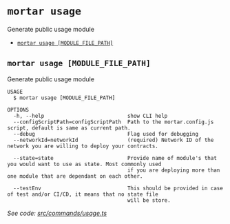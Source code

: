 `mortar usage`
==============

Generate public usage module

* [`mortar usage [MODULE_FILE_PATH]`](#mortar-usage-module_file_path)

## `mortar usage [MODULE_FILE_PATH]`

Generate public usage module

```
USAGE
  $ mortar usage [MODULE_FILE_PATH]

OPTIONS
  -h, --help                           show CLI help
  --configScriptPath=configScriptPath  Path to the mortar.config.js script, default is same as current path.
  --debug                              Flag used for debugging
  --networkId=networkId                (required) Network ID of the network you are willing to deploy your contracts.

  --state=state                        Provide name of module's that you would want to use as state. Most commonly used
                                       if you are deploying more than one module that are dependant on each other.

  --testEnv                            This should be provided in case of test and/or CI/CD, it means that no state file
                                       will be store.
```

_See code: [src/commands/usage.ts](https://github.com/Tenderly/mortar-tenderly/blob/main/src/commands/usage.ts)_
